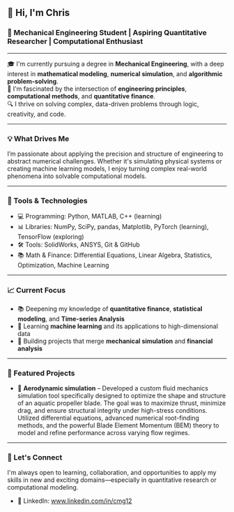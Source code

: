 ## 👋 Hi, I'm Chris

### 🚀 Mechanical Engineering Student | Aspiring Quantitative Researcher | Computational Enthusiast

---

🎓 I'm currently pursuing a degree in **Mechanical Engineering**, with a deep interest in **mathematical modeling**, **numerical simulation**, and **algorithmic problem-solving**.  
🧠 I'm fascinated by the intersection of **engineering principles**, **computational methods**, and **quantitative finance**.  
🔍 I thrive on solving complex, data-driven problems through logic, creativity, and code.

---

### 💡 What Drives Me

I’m passionate about applying the precision and structure of engineering to abstract numerical challenges. Whether it's simulating physical systems or creating machine learning models, I enjoy turning complex real-world phenomena into solvable computational models.

---

### 🧰 Tools & Technologies

- 💻 Programming: Python, MATLAB, C++ (learning) 
- 📊 Libraries: NumPy, SciPy, pandas, Matplotlib, PyTorch (learning), TensorFlow (exploring)
- 🛠️ Tools: SolidWorks, ANSYS, Git & GitHub
- 📚 Math & Finance: Differential Equations, Linear Algebra, Statistics, Optimization, Machine Learning 

---

### 📈 Current Focus

- 📚 Deepening my knowledge of **quantitative finance**, **statistical modeling**, and **Time-series Analysis**
- 🧠 Learning **machine learning** and its applications to high-dimensional data
- 🧪 Building projects that merge **mechanical simulation** and **financial analysis**

---

### 📂 Featured Projects

- 🔧 **Aerodynamic simulation** –  Developed a custom fluid mechanics simulation tool specifically designed to optimize the shape and structure of an aquatic propeller blade. The goal was to maximize thrust, minimize drag, and ensure structural integrity under high-stress conditions.
Utilized differential equations, advanced numerical root-finding methods, and the powerful Blade Element Momentum (BEM) theory to model and refine performance across varying flow regimes. 

---

### 🤝 Let's Connect
I'm always open to learning, collaboration, and opportunities to apply my skills in new and exciting domains—especially in quantitative research or computational modeling. 
- 💼 LinkedIn: www.linkedin.com/in/cmg12  
